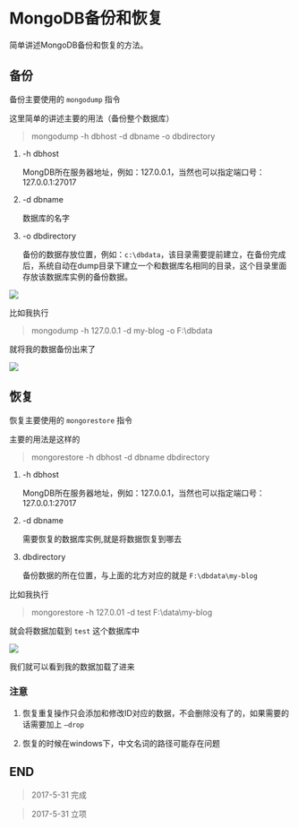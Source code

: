 # MongoDB备份和恢复

简单讲述MongoDB备份和恢复的方法。

## 备份

备份主要使用的 `mongodump` 指令

这里简单的讲述主要的用法（备份整个数据库）

>   mongodump -h dbhost -d dbname -o dbdirectory

1.  -h dbhost

    MongDB所在服务器地址，例如：127.0.0.1，当然也可以指定端口号：127.0.0.1:27017

2.  -d dbname

    数据库的名字

3.  -o dbdirectory

    备份的数据存放位置，例如：`c:\dbdata`，该目录需要提前建立，在备份完成后，系统自动在dump目录下建立一个和数据库名相同的目录，这个目录里面存放该数据库实例的备份数据。

![](https://blog-cdn.chenxiyuan.fun/17-5-31/21997800.jpg)

比如我执行

>   mongodump -h 127.0.0.1 -d my-blog -o F:\dbdata

就将我的数据备份出来了

![](https://blog-cdn.chenxiyuan.fun/17-5-31/77252295.jpg)

## 恢复

恢复主要使用的 `mongorestore` 指令

主要的用法是这样的

>   mongorestore -h dbhost -d dbname dbdirectory

1.  -h dbhost

    MongDB所在服务器地址，例如：127.0.0.1，当然也可以指定端口号：127.0.0.1:27017

2.  -d dbname

    需要恢复的数据库实例,就是将数据恢复到哪去

3.  dbdirectory

    备份数据的所在位置，与上面的北方对应的就是 `F:\dbdata\my-blog`

比如我执行

>   mongorestore -h 127.0.01 -d test F:\data\my-blog

就会将数据加载到 `test` 这个数据库中

![](https://blog-cdn.chenxiyuan.fun/17-5-31/24955988.jpg)

我们就可以看到我的数据加载了进来

### 注意

1.  恢复重复操作只会添加和修改ID对应的数据，不会删除没有了的，如果需要的话需要加上 `–drop`

2.  恢复的时候在windows下，中文名词的路径可能存在问题

## END

>   2017-5-31   完成

>   2017-5-31   立项
